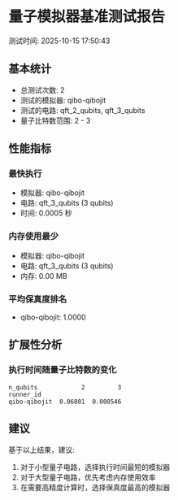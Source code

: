 # 量子模拟器基准测试报告

测试时间: 2025-10-15 17:50:43

## 基本统计

- 总测试次数: 2
- 测试的模拟器: qibo-qibojit
- 测试的电路: qft_2_qubits, qft_3_qubits
- 量子比特数范围: 2 - 3

## 性能指标

### 最快执行
- 模拟器: qibo-qibojit
- 电路: qft_3_qubits (3 qubits)
- 时间: 0.0005 秒

### 内存使用最少
- 模拟器: qibo-qibojit
- 电路: qft_3_qubits (3 qubits)
- 内存: 0.00 MB

### 平均保真度排名
- qibo-qibojit: 1.0000

## 扩展性分析

### 执行时间随量子比特数的变化
```
n_qubits            2         3
runner_id                      
qibo-qibojit  0.06801  0.000546
```

## 建议

基于以上结果，建议:
1. 对于小型量子电路，选择执行时间最短的模拟器
2. 对于大型量子电路，优先考虑内存使用效率
3. 在需要高精度计算时，选择保真度最高的模拟器
